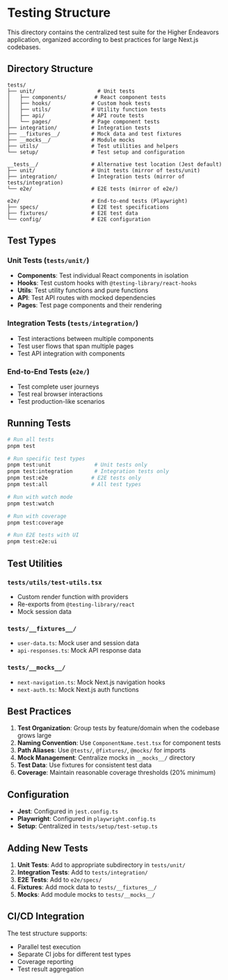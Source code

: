 # Testing Structure

This directory contains the centralized test suite for the Higher Endeavors application, organized according to best practices for large Next.js codebases.

## Directory Structure

```
tests/
├── unit/                    # Unit tests
│   ├── components/         # React component tests
│   ├── hooks/             # Custom hook tests
│   ├── utils/             # Utility function tests
│   ├── api/               # API route tests
│   └── pages/             # Page component tests
├── integration/           # Integration tests
├── __fixtures__/          # Mock data and test fixtures
├── __mocks__/             # Module mocks
├── utils/                 # Test utilities and helpers
└── setup/                 # Test setup and configuration

__tests__/                 # Alternative test location (Jest default)
├── unit/                  # Unit tests (mirror of tests/unit)
├── integration/           # Integration tests (mirror of tests/integration)
└── e2e/                   # E2E tests (mirror of e2e/)

e2e/                       # End-to-end tests (Playwright)
├── specs/                 # E2E test specifications
├── fixtures/              # E2E test data
└── config/                # E2E configuration
```

## Test Types

### Unit Tests (`tests/unit/`)
- **Components**: Test individual React components in isolation
- **Hooks**: Test custom hooks with `@testing-library/react-hooks`
- **Utils**: Test utility functions and pure functions
- **API**: Test API routes with mocked dependencies
- **Pages**: Test page components and their rendering

### Integration Tests (`tests/integration/`)
- Test interactions between multiple components
- Test user flows that span multiple pages
- Test API integration with components

### End-to-End Tests (`e2e/`)
- Test complete user journeys
- Test real browser interactions
- Test production-like scenarios

## Running Tests

```bash
# Run all tests
pnpm test

# Run specific test types
pnpm test:unit              # Unit tests only
pnpm test:integration       # Integration tests only
pnpm test:e2e              # E2E tests only
pnpm test:all              # All test types

# Run with watch mode
pnpm test:watch

# Run with coverage
pnpm test:coverage

# Run E2E tests with UI
pnpm test:e2e:ui
```

## Test Utilities

### `tests/utils/test-utils.tsx`
- Custom render function with providers
- Re-exports from `@testing-library/react`
- Mock session data

### `tests/__fixtures__/`
- `user-data.ts`: Mock user and session data
- `api-responses.ts`: Mock API response data

### `tests/__mocks__/`
- `next-navigation.ts`: Mock Next.js navigation hooks
- `next-auth.ts`: Mock Next.js auth functions

## Best Practices

1. **Test Organization**: Group tests by feature/domain when the codebase grows large
2. **Naming Convention**: Use `ComponentName.test.tsx` for component tests
3. **Path Aliases**: Use `@tests/`, `@fixtures/`, `@mocks/` for imports
4. **Mock Management**: Centralize mocks in `__mocks__/` directory
5. **Test Data**: Use fixtures for consistent test data
6. **Coverage**: Maintain reasonable coverage thresholds (20% minimum)

## Configuration

- **Jest**: Configured in `jest.config.ts`
- **Playwright**: Configured in `playwright.config.ts`
- **Setup**: Centralized in `tests/setup/test-setup.ts`

## Adding New Tests

1. **Unit Tests**: Add to appropriate subdirectory in `tests/unit/`
2. **Integration Tests**: Add to `tests/integration/`
3. **E2E Tests**: Add to `e2e/specs/`
4. **Fixtures**: Add mock data to `tests/__fixtures__/`
5. **Mocks**: Add module mocks to `tests/__mocks__/`

## CI/CD Integration

The test structure supports:
- Parallel test execution
- Separate CI jobs for different test types
- Coverage reporting
- Test result aggregation
